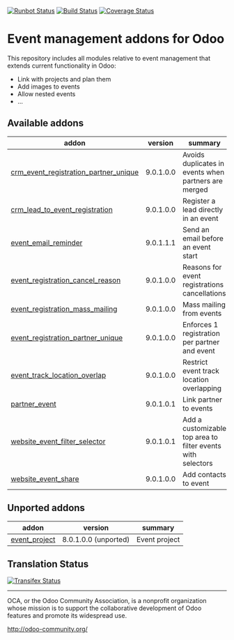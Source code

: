 [![Runbot Status](https://runbot.odoo-community.org/runbot/badge/flat/199/9.0.svg)](https://runbot.odoo-community.org/runbot/repo/github-com-oca-event-199)
[![Build Status](https://travis-ci.org/OCA/event.svg?branch=9.0)](https://travis-ci.org/OCA/event)
[![Coverage Status](https://coveralls.io/repos/OCA/event/badge.svg?branch=9.0)](https://coveralls.io/r/OCA/event?branch=9.0)

Event management addons for Odoo
================================

This repository includes all modules relative to event management that extends
current functionality in Odoo:

* Link with projects and plan them
* Add images to events
* Allow nested events
* ...

[//]: # (addons)

Available addons
----------------
addon | version | summary
--- | --- | ---
[crm_event_registration_partner_unique](crm_event_registration_partner_unique/) | 9.0.1.0.0 | Avoids duplicates in events when partners are merged
[crm_lead_to_event_registration](crm_lead_to_event_registration/) | 9.0.1.0.0 | Register a lead directly in an event
[event_email_reminder](event_email_reminder/) | 9.0.1.1.1 | Send an email before an event start
[event_registration_cancel_reason](event_registration_cancel_reason/) | 9.0.1.0.0 | Reasons for event registrations cancellations
[event_registration_mass_mailing](event_registration_mass_mailing/) | 9.0.1.0.0 | Mass mailing from events
[event_registration_partner_unique](event_registration_partner_unique/) | 9.0.1.0.0 | Enforces 1 registration per partner and event
[event_track_location_overlap](event_track_location_overlap/) | 9.0.1.0.0 | Restrict event track location overlapping
[partner_event](partner_event/) | 9.0.1.0.1 | Link partner to events
[website_event_filter_selector](website_event_filter_selector/) | 9.0.1.0.1 | Add a customizable top area to filter events with selectors
[website_event_share](website_event_share/) | 9.0.1.0.0 | Add contacts to event


Unported addons
---------------
addon | version | summary
--- | --- | ---
[event_project](event_project/) | 8.0.1.0.0 (unported) | Event project

[//]: # (end addons)

Translation Status
------------------
[![Transifex Status](https://www.transifex.com/projects/p/OCA-event-9-0/chart/image_png)](https://www.transifex.com/projects/p/event-9-0)

----

OCA, or the Odoo Community Association, is a nonprofit organization whose 
mission is to support the collaborative development of Odoo features and 
promote its widespread use.

http://odoo-community.org/
